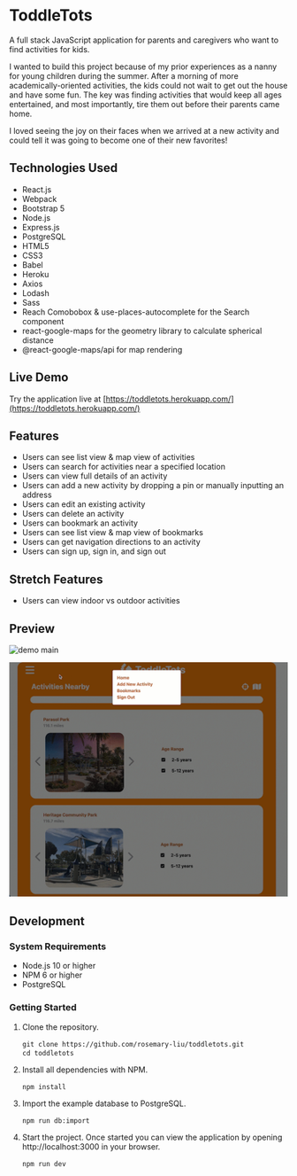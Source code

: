 # ToddleTots

A full stack JavaScript application for parents and caregivers who want to find activities for kids.

I wanted to build this project because of my prior experiences as a nanny for young children during the summer. After a morning of more academically-oriented activities, the kids could not wait to get out the house and have some fun. The key was finding activities that would keep all ages entertained, and most importantly, tire them out before their parents came home.

I loved seeing the joy on their faces when we arrived at a new activity and could tell it was going to become one of their new favorites!

## Technologies Used

- React.js
- Webpack
- Bootstrap 5
- Node.js
- Express.js
- PostgreSQL
- HTML5
- CSS3
- Babel
- Heroku
- Axios
- Lodash
- Sass
- Reach Comobobox & use-places-autocomplete for the Search component
- react-google-maps for the geometry library to calculate spherical distance
- @react-google-maps/api for map rendering


## Live Demo

Try the application live at [https://toddletots.herokuapp.com/](https://toddletots.herokuapp.com/)

## Features

- Users can see list view & map view of activities
- Users can search for activities near a specified location
- Users can view full details of an activity
- Users can add a new activity by dropping a pin or manually inputting an address
- Users can edit an existing activity
- Users can delete an activity
- Users can bookmark an activity
- Users can see list view & map view of bookmarks
- Users can get navigation directions to an activity
- Users can sign up, sign in, and sign out


## Stretch Features

- Users can view indoor vs outdoor activities

## Preview

![demo main](./server/public/gifs/demo-main.gif)

![demo add new activity](./server/public/gifs/demo-add-new-activity.gif)

## Development

### System Requirements

- Node.js 10 or higher
- NPM 6 or higher
- PostgreSQL

### Getting Started

1. Clone the repository.

    ```shell
    git clone https://github.com/rosemary-liu/toddletots.git
    cd toddletots
    ```

1. Install all dependencies with NPM.

    ```shell
    npm install
    ```

1. Import the example database to PostgreSQL.

    ```shell
    npm run db:import
    ```

1. Start the project. Once started you can view the application by opening http://localhost:3000 in your browser.

    ```shell
    npm run dev
    ```
